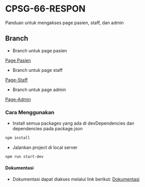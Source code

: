 # CPSG-66-RESPON
Panduan untuk mengakses page pasien, staff, dan admin

## Branch
* Branch untuk page pasien

[Page Pasien](https://github.com/AchmadZahrulAZ/CPSG-66-RESPON/tree/001-page-pasien)

* Branch untuk page staff

[Page-Staff](https://github.com/AchmadZahrulAZ/CPSG-66-RESPON/tree/002-page-staff)

* Branch untuk page admin

[Page-Admin](https://github.com/AchmadZahrulAZ/CPSG-66-RESPON/tree/003-page-admin)

### Cara Menggunakan
* Install semua packages yang ada di devDependencies dan dependencies pada package.json

```sh
npm install
```

* Jalankan project di local server
```sh
npm run start-dev
```

#### Dokumentasi
* Dokumentasi dapat diakses melalui link berikut:
[Dokumentasi](https://drive.google.com/drive/folders/1wODwkdFs3HgksneEZ9d1cbDt9yp-i5hS)
